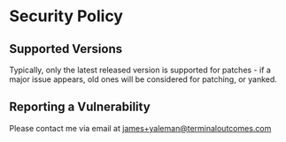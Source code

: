 # Security Policy

## Supported Versions

Typically, only the latest released version is supported for patches - if a major issue appears, old ones will be considered for patching, or yanked.

## Reporting a Vulnerability

Please contact me via email at james+yaleman@terminaloutcomes.com